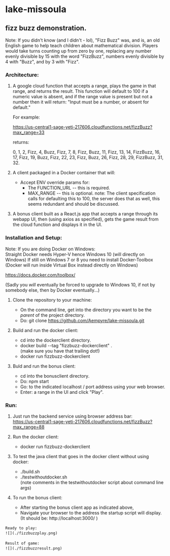# lake-missoula

## fizz buzz demonstration.

Note:  If you didn't know (and I didn't - lol), "Fizz Buzz" was, and is, an old English
       game to help teach children about mathematical division.  Players would take turns
       counting up from zero by one, replacing any number evenly divisible by 15 with the 
       word "FizzBuzz", numbers evenly divisible by 4 with "Buzz", and by 3 with "Fizz".

### Architecture:
	
  1.  A google cloud function that accepts a range, plays the game in that range,
      and returns the result.  This function will default to 100 if a numeric value
      is absent, and if the range value is present but not a number then it will
      return:  "Input must be a number, or absent for default."


      For example: 
 
      https://us-central1-sage-yeti-217606.cloudfunctions.net/fizzBuzz?max_range=33


      returns:

      0, 1, 2, Fizz, 4, Buzz, Fizz, 7, 8, Fizz, Buzz, 11, Fizz, 13, 14, FizzBuzz, 16, 
      17, Fizz, 19, Buzz, Fizz, 22, 23, Fizz, Buzz, 26, Fizz, 28, 29, FizzBuzz, 31, 32.



  2.  A client packaged in a Docker container that will:
      *  Accept ENV override params for:
         -  The FUNCTION_URL -- this is required.
         -  MAX_RANGE        -- this is optional.  note:  The client specification calls for
                                defaulting this to 100, the server does that as well, this 
                                seems redundant and should be discussed.

  3.  A bonus client built as a React.js app that accepts a range through its    
      webapp UI, then (using axios as specified), gets the game result from the
      cloud function and displays it in the UI.


### Installation and Setup:


Note:  If you are doing Docker on Windows:   
  Straight Docker needs Hyper-V hence Windows 10 (will directly on Windows)
  If still on Windows 7 or 8 you need to install Docker-Toolbox  
    (Docker will run inside Virtual Box instead directly on Windows)  

  https://docs.docker.com/toolbox/  

  (Sadly you *will* eventually be forced to upgrade to Windows 10, 
   if not by somebody else, then by Docker eventually...)

  
  1.  Clone the repository to your machine:  
      * On the command line, get into the directory you want to be the *parent* of the project directory.
      * Do:  git clone https://github.com/Aempyre/lake-missoula.git

  2.  Build and run the docker client:
      * cd into the dockerclient directory.
      * docker build --tag "fizzbuzz-dockerclient" .  
        (make sure you have that trailing dot!)
      * docker run fizzbuzz-dockerclient   
  
  3.  Buld and run the bonus client:
      * cd into the bonusclient directory.
      * Do:  npm start 
      * Go:  to the indicated localhost / port address using your web browser.
      * Enter: a range in the UI and click "Play".


### Run:

  1.  Just run the backend service using browser address bar:   
      https://us-central1-sage-yeti-217606.cloudfunctions.net/fizzBuzz?max_range=88

  2.  Run the docker client:   
      * docker run fizzbuzz-dockerclient

  3.  To test the java client that goes in the docker client without using docker:   
      * ./build.sh
      * ./testwithoutdocker.sh         
        (note comments in the testwithoutdocker script about command line args)

  4.  To run the bonus client:   
      * After starting the bonus client app as indicated above,
      * Navigate your browser to the address the startup script will display.
       (It should be:  http://localhost:3000/ )
    
    Ready to play:   
    ![](./fizzbuzzplay.png)   

    Result of game:   
    ![](./fizzbuzzresult.png)    
 